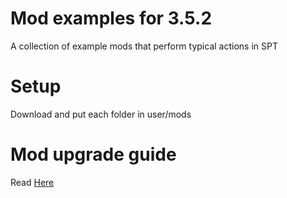 # Mod examples for 3.5.2

A collection of example mods that perform typical actions in SPT

# Setup
Download and put each folder in user/mods

# Mod upgrade guide
Read [Here](https://hub.sp-tarkov.com/doc/entry/51-modding-in-2-4-0/)

